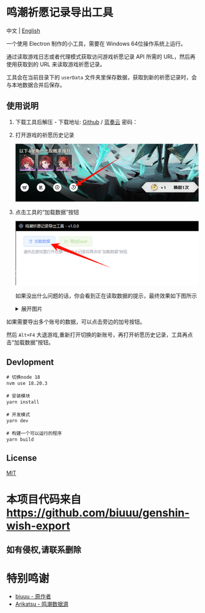 # 鸣潮祈愿记录导出工具

中文 | [English](https://github.com/QAQQL/Wuthering-Waves-wish-export/blob/main/docs/README_EN.md)

一个使用 Electron 制作的小工具，需要在 Windows 64位操作系统上运行。

通过读取游戏日志或者代理模式获取访问游戏祈愿记录 API 所需的 URL，然后再使用获取到的 URL 来读取游戏祈愿记录。

工具会在当前目录下的 `userData` 文件夹里保存数据，获取到新的祈愿记录时，会与本地数据合并后保存。

## 使用说明

1. 下载工具后解压 - 下载地址: [Github](https://github.com/QAQQL/Wuthering-Waves-wish-export/releases/latest/download/Wuthering-Waves-Wish-Export.zip) / [蓝奏云](https://) 密码：
2. 打开游戏的祈愿历史记录

   ![祈愿历史记录](/docs/wish-history.png)
3. 点击工具的“加载数据”按钮

   ![加载数据](/docs/load-data.png)

   如果没出什么问题的话，你会看到正在读取数据的提示，最终效果如下图所示

   <details>
    <summary>展开图片</summary>

   ![预览](/docs/preview.png)

   </details>

如果需要导出多个账号的数据，可以点击旁边的加号按钮。

然后 `Alt+F4` 大退游戏,重新打开切换的新账号，再打开祈愿历史记录，工具再点击“加载数据”按钮。

## Devlopment

```
# 切换node 18
nvm use 18.20.3

# 安装模块
yarn install

# 开发模式
yarn dev

# 构建一个可以运行的程序
yarn build
```

## License

[MIT](https://github.com/QAQQL/Wuthering-Waves-wish-export/blob/main/LICENSE)


# 本项目代码来自 https://github.com/biuuu/genshin-wish-export
## 如有侵权,请联系删除


# 特别鸣谢
- [biuuu - 原作者](https://github.com/biuuu)
- [Arikatsu - 鸣潮数据源](https://github.com/Arikatsu/WutheringWaves_Data)
